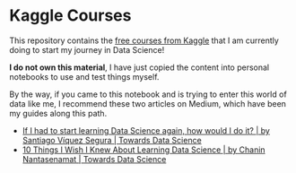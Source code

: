 # Kaggle Courses
This repository contains the [free courses from Kaggle](https://www.kaggle.com/learn/overview) that I am currently doing to start my journey in Data Science!

**I do not own this material**, I have just copied the content into personal notebooks to use and test things myself.

By the way, if you came to this notebook and is trying to enter this world of data like me, I recommend these two articles on Medium, which have been my guides along this path.
* [If I had to start learning Data Science again, how would I do it? | by Santiago Víquez Segura | Towards Data Science](https://towardsdatascience.com/if-i-had-to-start-learning-data-science-again-how-would-i-do-it-78a72b80fd93)
* [10 Things I Wish I Knew About Learning Data Science | by Chanin Nantasenamat | Towards Data Science](https://towardsdatascience.com/10-things-i-wish-i-knew-about-learning-data-science-7a30bfb91759)
